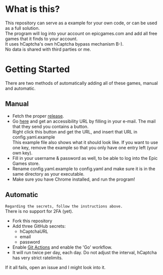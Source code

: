 # What is this?
This repository can serve as a example for your own code, or can be used as a full solution.  
The program will log into your account on epicgames.com and add all free games that it finds to your account.  
It uses hCaptcha's own hCaptcha bypass mechanism B-).  
No data is shared with third parties or me.
# Getting Started
There are two methods of automatically adding all of these games, manual and automatic.
## Manual
- Fetch the proper [release](https://github.com/hb0nes/epic-store-free-games-snatcher/releases). 
- Go [here](https://dashboard.hcaptcha.com/signup?type=accessibility) and get an accessibility URL by filling in your e-mail. The mail that they send you contains a button.  
Right click this button and get the URL, and insert that URL in config.yaml.example    
This example file also shows what it should look like. If you want to use one key, remove the example so that you only have one entry left (your own key).  
- Fill in your username & password as well, to be able to log into the Epic Games store.  
- Rename config.yaml.example to config.yaml and make sure it is in the same directory as your executable.
- Make sure you have Chrome installed, and run the program!  
## Automatic
`Regarding the secrets, follow the instructions above.`  
There is no support for 2FA (yet).  
- Fork this repository
- Add three GitHub secrets:
  - hCaptchaURL
  - email
  - password
- Enable [Git Actions](https://docs.github.com/en/free-pro-team@latest/actions/managing-workflow-runs/disabling-and-enabling-a-workflow) and enable the 'Go' workflow.
- It will run twice per day, each day. Do not adjust the interval, hCaptcha has very strict ratelimits.  


If it all fails, open an issue and I might look into it.

